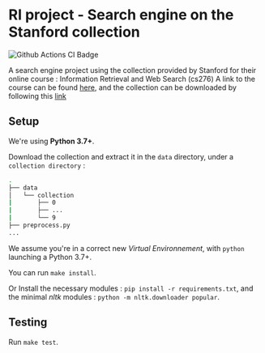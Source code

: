 # RI project - Search engine on the Stanford collection

![Github Actions CI Badge](https://github.com/Antoine-marchais/friweb-search-engine/workflows/Python%20testing/badge.svg?branch=master)

A search engine project using the collection provided by Stanford for their online course : Information Retrieval and Web Search (cs276)
A link to the course can be found [here](http://web.stanford.edu/class/cs276/), and the collection can be downloaded by following this [link](http://web.stanford.edu/class/cs276/pa/pa1-data.zip)

## Setup

We're using **Python 3.7+**.

Download the collection and extract it in the `data` directory, under a `collection directory` :

```bash
.
├── data
│   └── collection
|       ├── 0
|       ├── ...
|       └── 9
├── preprocess.py
...
```

We assume you're in a correct new *Virtual Environnement*, with `python` launching a Python 3.7+.

You can run `make install`.

Or Install the necessary modules : `pip install -r requirements.txt`, and the minimal *nltk* modules : `python -m nltk.downloader popular`.

## Testing

Run `make test`.
